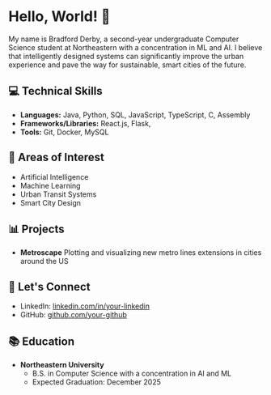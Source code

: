 # Hello, World! :wave:

My name is Bradford Derby, a second-year undergraduate Computer Science student at Northeastern with a concentration in ML and AI. I believe that intelligently designed systems can significantly improve the urban experience and pave the way for sustainable, smart cities of the future.

## :computer: Technical Skills
- **Languages:** Java, Python, SQL, JavaScript, TypeScript, C, Assembly 
- **Frameworks/Libraries:** React.js, Flask, 
- **Tools:** Git, Docker, MySQL

## :brain: Areas of Interest
- Artificial Intelligence
- Machine Learning
- Urban Transit Systems
- Smart City Design

## :bar_chart: Projects
- **Metroscape** Plotting and visualizing new metro lines extensions in cities around the US 

## :handshake: Let's Connect
- LinkedIn: [linkedin.com/in/your-linkedin](https://www.linkedin.com/in/bradfordhderby/)
- GitHub: [github.com/your-github](https://github.com/bderbs30)

## :books: Education
- **Northeastern University**
  - B.S. in Computer Science with a concentration in AI and ML
  - Expected Graduation: December 2025
